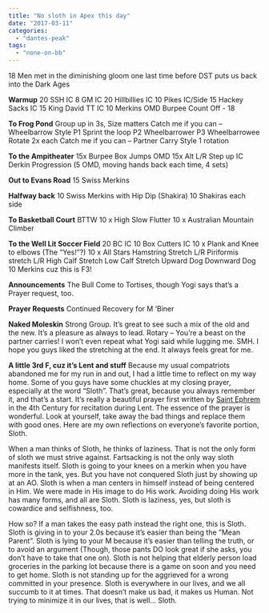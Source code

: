 ```yaml
---
title: "No sloth in Apex this day"
date: "2017-03-11"
categories: 
  - "dantes-peak"
tags: 
  - "none-on-bb"
---
```


18 Men met in the diminishing gloom one last time before DST puts us back into the Dark Ages

**Warmup** 20 SSH IC 8 GM IC 20 Hillbillies IC 10 Pikes IC/Side 15 Hackey Sacks IC 15 King David TT IC 10 Merkins OMD Burpee Count Off - 18

**To Frog Pond** Group up in 3s, Size matters Catch me if you can – Wheelbarrow Style P1 Sprint the loop P2 Wheelbarrower P3 Wheelbarrowee Rotate 2x each Catch me if you can – Partner Carry Style 1 rotation

**To the Ampitheater** 15x Burpee Box Jumps OMD 15x Alt L/R Step up IC Derkin Progression (5 OMD, moving hands back each time, 4 sets)

**Out to Evans Road** 15 Swiss Merkins

**Halfway back** 10 Swiss Merkins with Hip Dip (Shakira) 10 Shakiras each side

**To Basketball Court** BTTW 10 x High Slow Flutter 10 x Australian Mountain Climber

**To the Well Lit Soccer Field** 20 BC IC 10 Box Cutters IC 10 x Plank and Knee to elbows (The “Yes!”?) 10 x All Stars Hamstring Stretch L/R Piriformis stretch L/R High Calf Stretch Low Calf Stretch Upward Dog Downward Dog 10 Merkins cuz this is F3!

**Announcements** The Bull Come to Tortises, though Yogi says that’s a Prayer request, too.

**Prayer Requests** Continued Recovery for M ‘Biner

**Naked Moleskin** Strong Group. It’s great to see such a mix of the old and the new. It’s a pleasure as always to lead. Rotary – You’re a beast on the partner carries! I won’t even repeat what Yogi said while lugging me. SMH. I hope you guys liked the stretching at the end. It always feels great for me.

**A little 3rd F, cuz it’s Lent and stuff** Because my usual compatriots abandoned me for my run in and out, I had a little time to reflect on my way home. Some of you guys have some chuckles at my closing prayer, especially at the word “Sloth”. That’s great, because you always remember it, and that’s a start. It’s really a beautiful prayer first written by [Saint Ephrem](https://en.wikipedia.org/wiki/Prayer_of_Saint_Ephrem) in the 4th Century for recitation during Lent. The essence of the prayer is wonderful. Look at yourself, take away the bad things and replace them with good ones. Here are my own reflections on everyone’s favorite portion, Sloth.

When a man thinks of Sloth, he thinks of laziness. That is not the only form of sloth we must strive against. Fartsacking is not the only way sloth manifests itself. Sloth is going to your knees on a merkin when you have more in the tank, yes. But you have not conquered Sloth just by showing up at an AO. Sloth is when a man centers in himself instead of being centered in Him. We were made in His image to do His work. Avoiding doing His work has many forms, and all are Sloth. Sloth is laziness, yes, but sloth is cowardice and selfishness, too.

How so? If a man takes the easy path instead the right one, this is Sloth. Sloth is giving in to your 2.0s because it’s easier than being the ”Mean Parent”. Sloth is lying to your M because it’s easier than telling the truth, or to avoid an argument (Though, those pants DO look great if she asks, you don’t have to take that one on). Sloth is not helping that elderly person load groceries in the parking lot because there is a game on soon and you need to get home. Sloth is not standing up for the aggrieved for a wrong committed in your presence. Sloth is everywhere in our lives, and we all succumb to it at times. That doesn’t make us bad, it makes us Human. Not trying to minimize it in our lives, that is well… Sloth.
